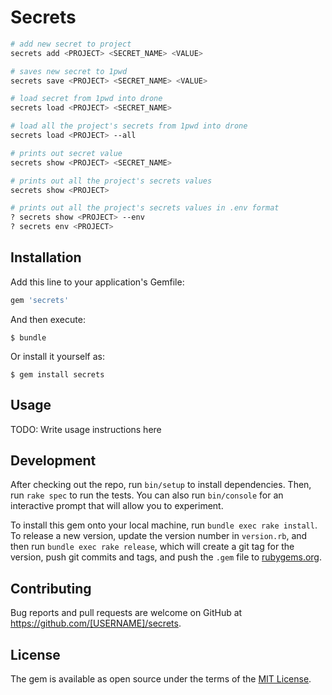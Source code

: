 # Secrets

```bash
# add new secret to project
secrets add <PROJECT> <SECRET_NAME> <VALUE>
```

```bash
# saves new secret to 1pwd
secrets save <PROJECT> <SECRET_NAME> <VALUE>
```

```bash
# load secret from 1pwd into drone
secrets load <PROJECT> <SECRET_NAME>

# load all the project's secrets from 1pwd into drone
secrets load <PROJECT> --all
```

```bash
# prints out secret value
secrets show <PROJECT> <SECRET_NAME>

# prints out all the project's secrets values
secrets show <PROJECT>

# prints out all the project's secrets values in .env format
? secrets show <PROJECT> --env
? secrets env <PROJECT>
```


## Installation

Add this line to your application's Gemfile:

```ruby
gem 'secrets'
```

And then execute:

    $ bundle

Or install it yourself as:

    $ gem install secrets

## Usage

TODO: Write usage instructions here

## Development

After checking out the repo, run `bin/setup` to install dependencies. Then, run `rake spec` to run the tests. You can also run `bin/console` for an interactive prompt that will allow you to experiment.

To install this gem onto your local machine, run `bundle exec rake install`. To release a new version, update the version number in `version.rb`, and then run `bundle exec rake release`, which will create a git tag for the version, push git commits and tags, and push the `.gem` file to [rubygems.org](https://rubygems.org).

## Contributing

Bug reports and pull requests are welcome on GitHub at https://github.com/[USERNAME]/secrets.

## License

The gem is available as open source under the terms of the [MIT License](http://opensource.org/licenses/MIT).
